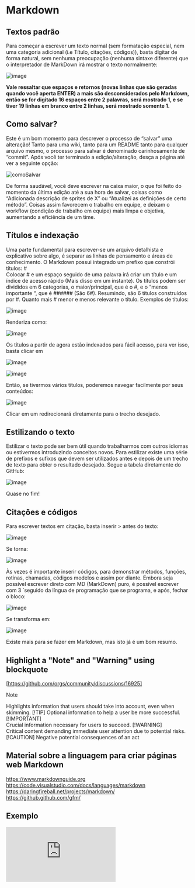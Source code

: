 # Markdown

## Textos padrão

Para começar a escrever um texto normal (sem formatação especial, nem uma categoria adicional (i.e Título, citações, códigos)), basta digitar de forma natural, sem nenhuma preocupação (nenhuma sintaxe diferente) que o interpretador de MarkDown irá mostrar o texto normalmente:  

![image](https://user-images.githubusercontent.com/78660963/173668982-baef98fe-819d-4bb8-93be-015686f23340.png)  

**Vale ressaltar que espaços e retornos (novas linhas que são geradas quando você aperta ENTER) a mais são desconsiderados pelo Markdown, então se for digitado 16 espaços entre 2 palavras, será mostrado 1, e se tiver 19 linhas em branco entre 2 linhas, será mostrado somente 1.**  

## Como salvar?

Este é um bom momento para descrever o processo de “salvar” uma alteração! Tanto para uma wiki, tanto para um README tanto para qualquer arquivo mesmo, o processo para salvar é denominado carinhosamente de “commit”. Após você ter terminado a edição/alteração, desça a página até ver a seguinte opção:  

![comoSalvar](https://user-images.githubusercontent.com/78660963/173669387-a8ec9e64-6faf-4f40-b318-2ba6f307e2f6.png)

De forma saudável, você deve escrever na caixa maior, o que foi feito do momento da última edição até a sua hora de salvar, coisas como “Adicionada descrição de sprites de X” ou “Atualizei as definições de certo método”. Coisas assim favorecem o trabalho em equipe, e deixam o workflow (condição de trabalho em equipe) mais limpa e objetiva, aumentando a eficiência de um time.  

## Títulos e indexação

Uma parte fundamental para escrever-se um arquivo detalhista e explicativo sobre algo, é separar as linhas de pensamento e áreas de conhecimento.  O Markdown possui integrado um prefixo que constrói títulos: #  
Colocar # e um espaço seguido de uma palavra irá criar um título e um índice de acesso rápido (Mais disso em um instante). Os títulos podem ser divididos em 6 categorias, o maior/principal, que é o #, e o “menos importante “, que é ###### (São 6#). Resumindo, são 6 títulos construídos por #. Quanto mais # menor e menos relevante o título. Exemplos de títulos:  

![image](https://user-images.githubusercontent.com/78660963/173669494-e9260311-3b19-4ac5-8b7f-4ebafeee9b05.png)

Renderiza como:  

![image](https://user-images.githubusercontent.com/78660963/173669518-6f498a7b-12bf-4c66-a0e7-ab230bda309c.png)

Os títulos a partir de agora estão indexados para fácil acesso, para ver isso, basta clicar em  

![image](https://user-images.githubusercontent.com/78660963/173669553-d8c200ad-8f32-4d12-a956-33724ce86fe6.png)

![image](https://user-images.githubusercontent.com/78660963/173674007-77f7e3fc-d787-4677-af94-146a1db9e620.png)

Então, se tivermos vários títulos, poderemos navegar facilmente por seus conteúdos:  

![image](https://user-images.githubusercontent.com/78660963/173674141-1536eeca-376d-4543-bd85-96b8a0939bef.png)

Clicar em um redirecionará diretamente para o trecho desejado.  

## Estilizando o texto

Estilizar o texto pode ser bem útil quando trabalharmos com outros idiomas ou estivermos introduzindo conceitos novos. Para estilizar existe uma série de prefixos e sufixos que devem ser utilizados antes e depois de um trecho de texto para obter o resultado desejado. Segue a tabela diretamente do GitHub:  

![image](https://user-images.githubusercontent.com/78660963/173674326-b5733a18-35cd-45d3-9956-7a1dad352ec1.png)

Quase no fim!

## Citações e códigos

Para escrever textos em citação, basta inserir > antes do texto:

![image](https://user-images.githubusercontent.com/78660963/173674506-efc0b95d-0cbf-4946-ba10-66411f74e6de.png)

Se torna:  

![image](https://user-images.githubusercontent.com/78660963/173674529-3718cbe1-4261-4dc2-abf8-7daa35917751.png)

Às vezes é importante inserir códigos, para demonstrar métodos, funções, rotinas, chamadas, códigos modelos e assim por diante. Embora seja possível escrever direto com MD (MarkDown) puro, é possível escrever com 3 `seguido da língua de programação que se programa, e após, fechar o bloco:  

![image](https://user-images.githubusercontent.com/78660963/173674563-be962e3b-a0fa-4517-9f4a-9cf1e0320fb3.png)

Se transforma em:  

![image](https://user-images.githubusercontent.com/78660963/173674611-16fa256a-1d04-4ecd-904f-7da315a25891.png)  

Existe mais para se fazer em Markdown, mas isto já é um bom resumo.  

## Highlight a "Note" and "Warning" using blockquote

[https://github.com/orgs/community/discussions/16925]  

> [!NOTE]  
> Highlights information that users should take into account, even when skimming.
> [!TIP]
> Optional information to help a user be more successful.
> [!IMPORTANT]  
> Crucial information necessary for users to succeed.
> [!WARNING]  
> Critical content demanding immediate user attention due to potential risks.
> [!CAUTION]
> Negative potential consequences of an act

## Material sobre a linguagem para criar páginas web Markdown

<https://www.markdownguide.org>  
<https://code.visualstudio.com/docs/languages/markdown>  
<https://daringfireball.net/projects/markdown/>  
<https://github.github.com/gfm/>  

## Exemplo

![Link](http://editor.md.ipandao.com/examples/full.html)
